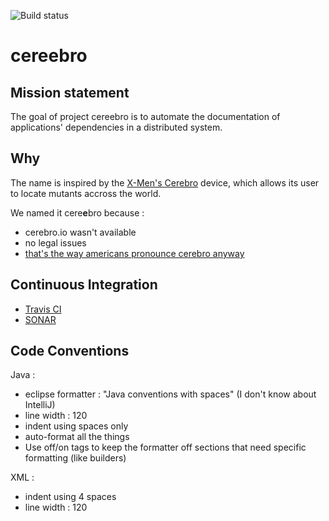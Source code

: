 ![Build status](https://travis-ci.org/cereebro/cereebro.svg?branch=master)
# cereebro

## Mission statement

The goal of project cereebro is to automate the documentation of applications' dependencies in a distributed system.

## Why

The name is inspired by the [X-Men's Cerebro](https://en.wikipedia.org/wiki/Cerebro) device, which allows its user to locate mutants accross the world.

We named it cere**e**bro because : 

 * cerebro.io wasn't available
 * no legal issues
 * [that's the way americans pronounce cerebro anyway](https://www.youtube.com/watch?v=EFyYvdvUEqo)
 
## Continuous Integration

 * [Travis CI](https://travis-ci.org/cereebro/cereebro)
 * [SONAR](https://sonarqube.com/dashboard?id=io.cereebro%3Acereebro)

## Code Conventions

Java :
 
  * eclipse formatter : "Java conventions with spaces" (I don't know about IntelliJ)
  * line width : 120
  * indent using spaces only
  * auto-format all the things
  * Use off/on tags to keep the formatter off sections that need specific formatting (like builders)

XML :

  * indent using 4 spaces
  * line width : 120
